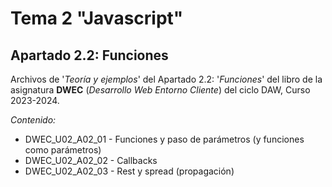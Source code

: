 # Tema 2 "Javascript"
## Apartado 2.2: Funciones

Archivos de '*Teoría y ejemplos*' del Apartado 2.2: '*Funciones*' del libro de la asignatura **DWEC** (*Desarrollo Web Entorno Cliente*) del ciclo DAW, Curso 2023-2024.

*Contenido:*

- DWEC_U02_A02_01 - Funciones y paso de parámetros (y funciones como parámetros)
- DWEC_U02_A02_02 - Callbacks
- DWEC_U02_A02_03 - Rest y spread (propagación)

